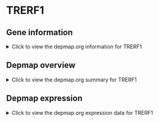 <h1>TRERF1</h1>

<h2>Gene information</h2>
<details>
  <summary>Click to view the depmap.org information for TRERF1</summary>
  <iframe src="https://depmap.org/portal/gene/TRERF1?tab=about" style="border:none;width:100%;height:800px"></iframe>
</details>

<h2>Depmap overview</h2>
<details>
  <summary>Click to view the depmap.org summary for TRERF1</summary>
  <iframe src="https://depmap.org/portal/gene/TRERF1?tab=overview" style="border:none;width:100%;height:800px"></iframe>
</details>

<h2>Depmap expression</h2>
<details>
  <summary>Click to view the depmap.org expression data for TRERF1</summary>
  <iframe src="https://depmap.org/portal/gene/TRERF1?tab=characterization" style="border:none;width:100%;height:800px"></iframe>
</details>


<!--
<h2>Reactome Pathway diagram</h2>
PNAME
-->


